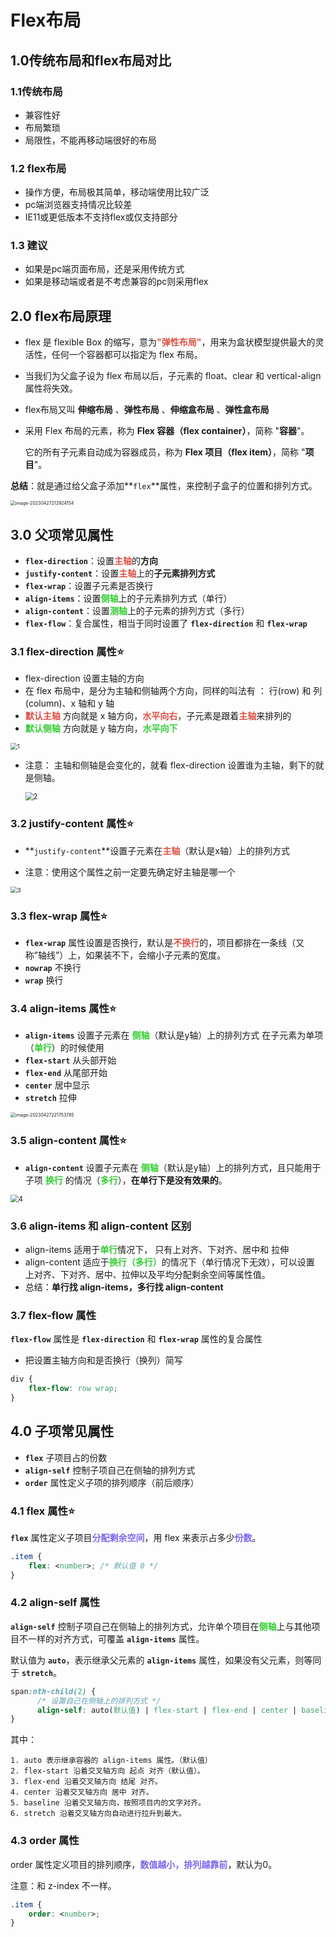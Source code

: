 # Flex布局

## 1.0传统布局和flex布局对比

### 1.1传统布局

+ 兼容性好
+ 布局繁琐
+ 局限性，不能再移动端很好的布局

### 1.2 flex布局

+ 操作方便，布局极其简单，移动端使用比较广泛
+ pc端浏览器支持情况比较差
+ IE11或更低版本不支持flex或仅支持部分

### 1.3 建议

+  如果是pc端页面布局，还是采用传统方式
+ 如果是移动端或者是不考虑兼容的pc则采用flex

## 2.0 flex布局原理

+ flex 是 flexible Box 的缩写，意为<strong style="color:#DD5145">"弹性布局"</strong>，用来为盒状模型提供最大的灵活性，任何一个容器都可以指定为 flex 布局。

+ 当我们为父盒子设为 flex 布局以后，子元素的 float、clear 和 vertical-align 属性将失效。

+ flex布局又叫 **伸缩布局** 、**弹性布局** 、**伸缩盒布局** 、**弹性盒布局** 

+ 采用 Flex 布局的元素，称为 **Flex 容器（flex container）**，简称 "**容器**"。

  它的所有子元素自动成为容器成员，称为 **Flex 项目（flex item）**，简称 "**项目**"。

**总结**：就是通过给父盒子添加**`flex`**属性，来控制子盒子的位置和排列方式。

<img src="FlexLayout.assets/image-20230427212924154.png" alt="image-20230427212924154" style="zoom: 50%;" />

## 3.0 父项常见属性

+ **`flex-direction`**：设置<strong style="color: #DD5145">主轴</strong>的**方向**
+ **`justify-content`**：设置<strong style="color: #DD5145">主轴</strong>上的**子元素排列方式**
+ **`flex-wrap`**：设置子元素是否换行
+ **`align-items`**：设置<strong style="color: #32CD32">侧轴</strong>上的子元素排列方式（单行）
+ **`align-content`**：设置<strong style="color: #32CD32">测轴</strong>上的子元素的排列方式（多行）
+ **`flex-flow`**：复合属性，相当于同时设置了 **`flex-direction`** 和 **`flex-wrap`**

### 3.1 flex-direction 属性⭐️

+ flex-direction 设置主轴的方向
+ 在 flex 布局中，是分为主轴和侧轴两个方向，同样的叫法有 ： 行(row) 和 列(column)、x 轴和 y 轴
+ <strong style="color:#DD5145">默认主轴</strong> 方向就是 x 轴方向，<strong style="color:#DD5145">水平向右</strong>，子元素是跟着<strong style="color:#DD5145">主轴</strong>来排列的
+ <strong style="color:#32CD32">默认侧轴</strong> 方向就是 y 轴方向，<strong style="color:#32CD32">水平向下</strong>

<img src="FlexLayout.assets/1.JPG" alt="1" style="zoom:67%;" />

+ 注意： 主轴和侧轴是会变化的，就看 flex-direction 设置谁为主轴，剩下的就是侧轴。

  <img src="FlexLayout.assets/2.JPG" alt="2" style="zoom:80%;" />

  

### 3.2 justify-content 属性⭐️

- **`justify-content`**设置子元素在<strong style="color:#DD5145">主轴</strong>（默认是x轴）上的排列方式

- 注意：使用这个属性之前一定要先确定好主轴是哪一个

<img src="FlexLayout.assets/3.JPG" alt="3" style="zoom: 67%;" />



### 3.3 flex-wrap 属性⭐️

+ **`flex-wrap`** 属性设置是否换行，默认是<strong style="color:#DD5145">不换行</strong>的，项目都排在一条线（又称”轴线”）上，如果装不下，会缩小子元素的宽度。
+ **`nowrap`** 不换行
+ **`wrap`** 换行

### 3.4 align-items 属性⭐️

+ **`align-items`** 设置子元素在 <strong style="color:#32CD32">侧轴</strong>（默认是y轴）上的排列方式  在子元素为单项（<strong style="color:#32CD32">单行</strong>）的时候使用
+ **`flex-start`** 从头部开始
+ **`flex-end`** 从尾部开始
+ **`center`** 居中显示
+ **`stretch`** 拉伸

<img src="FlexLayout.assets/image-20230427221753785.png" alt="image-20230427221753785" style="zoom: 50%;" />



### 3.5 align-content 属性⭐️

- **`align-content`** 设置子元素在 <strong style="color:#32CD32">侧轴</strong>（默认是y轴）上的排列方式，且只能用于子项 <strong style="color:#32CD32">换行</strong> 的情况（<strong style="color:#32CD32">多行</strong>），**在单行下是没有效果的**。

<img src="FlexLayout.assets/4.JPG" alt="4" style="zoom:80%;" />



### 3.6 align-items 和 align-content 区别

+ align-items 适用于<strong style="color:#32CD32">单行</strong>情况下， 只有上对齐、下对齐、居中和 拉伸
+ align-content 适应于<strong style="color:#32CD32">换行（多行）</strong>的情况下（单行情况下无效），可以设置 上对齐、下对齐、居中、拉伸以及平均分配剩余空间等属性值。 
+ 总结：**单行找 align-items，多行找 align-content**

### 3.7 flex-flow 属性

**`flex-flow`** 属性是 **`flex-direction`** 和 **`flex-wrap`** 属性的复合属性

- 把设置主轴方向和是否换行（换列）简写

```css
div {
    flex-flow: row wrap;
}
```

## 4.0 子项常见属性

+ **`flex`** 子项目占的份数
+ **`align-self`** 控制子项自己在侧轴的排列方式
+ **`order`** 属性定义子项的排列顺序（前后顺序）

### 4.1  flex 属性⭐️

**`flex`** 属性定义子项目<strong style="color:#7B68EE">分配剩余空间</strong>，用 flex 来表示占多少<strong style="color:#7B68EE">份数</strong>。

```css
.item {
    flex: <number>; /* 默认值 0 */
}
```

### 4.2 align-self 属性

**`align-self`** 控制子项自己在侧轴上的排列方式，允许单个项目在<strong style="color:#32CD32">侧轴</strong>上与其他项目不一样的对齐方式，可覆盖 **`align-items`** 属性。

默认值为 **`auto`**，表示继承父元素的 **`align-items`** 属性，如果没有父元素，则等同于 **`stretch`**。

````css
span:nth-child(2) {
      /* 设置自己在侧轴上的排列方式 */
      align-self: auto(默认值) | flex-start | flex-end | center | baseline | stretch;
}
````

其中：

```
1. auto 表示继承容器的 align-items 属性。（默认值）
2. flex-start 沿着交叉轴方向 起点 对齐（默认值）。
3. flex-end 沿着交叉轴方向 结尾 对齐。
4. center 沿着交叉轴方向 居中 对齐。
5. baseline 沿着交叉轴方向，按照项目内的文字对齐。
6. stretch 沿着交叉轴方向自动进行拉升到最大。
```

### 4.3 order 属性

order 属性定义项目的排列顺序，<strong style="color:#7B68EE">数值越小，排列越靠前</strong>，默认为0。

注意：和 z-index 不一样。

```css
.item {
    order: <number>;
}
```















 

